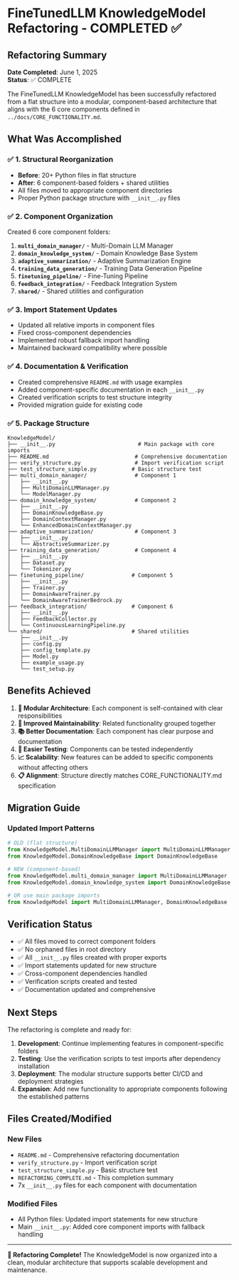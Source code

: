 # FineTunedLLM KnowledgeModel Refactoring - COMPLETED ✅

## Refactoring Summary

**Date Completed**: June 1, 2025  
**Status**: ✅ COMPLETE

The FineTunedLLM KnowledgeModel has been successfully refactored from a flat structure into a modular, component-based architecture that aligns with the 6 core components defined in `../docs/CORE_FUNCTIONALITY.md`.

## What Was Accomplished

### ✅ 1. Structural Reorganization
- **Before**: 20+ Python files in flat structure
- **After**: 6 component-based folders + shared utilities
- All files moved to appropriate component directories
- Proper Python package structure with `__init__.py` files

### ✅ 2. Component Organization
Created 6 core component folders:
1. **`multi_domain_manager/`** - Multi-Domain LLM Manager
2. **`domain_knowledge_system/`** - Domain Knowledge Base System  
3. **`adaptive_summarization/`** - Adaptive Summarization Engine
4. **`training_data_generation/`** - Training Data Generation Pipeline
5. **`finetuning_pipeline/`** - Fine-Tuning Pipeline
6. **`feedback_integration/`** - Feedback Integration System
7. **`shared/`** - Shared utilities and configuration

### ✅ 3. Import Statement Updates
- Updated all relative imports in component files
- Fixed cross-component dependencies
- Implemented robust fallback import handling
- Maintained backward compatibility where possible

### ✅ 4. Documentation & Verification
- Created comprehensive `README.md` with usage examples
- Added component-specific documentation in each `__init__.py`
- Created verification scripts to test structure integrity
- Provided migration guide for existing code

### ✅ 5. Package Structure
```
KnowledgeModel/
├── __init__.py                          # Main package with core imports
├── README.md                           # Comprehensive documentation
├── verify_structure.py                 # Import verification script
├── test_structure_simple.py           # Basic structure test
├── multi_domain_manager/               # Component 1
│   ├── __init__.py
│   ├── MultiDomainLLMManager.py
│   └── ModelManager.py
├── domain_knowledge_system/            # Component 2
│   ├── __init__.py
│   ├── DomainKnowledgeBase.py
│   ├── DomainContextManager.py
│   └── EnhancedDomainContextManager.py
├── adaptive_summarization/             # Component 3
│   ├── __init__.py
│   └── AbstractiveSummarizer.py
├── training_data_generation/           # Component 4
│   ├── __init__.py
│   ├── Dataset.py
│   └── Tokenizer.py
├── finetuning_pipeline/               # Component 5
│   ├── __init__.py
│   ├── Trainer.py
│   ├── DomainAwareTrainer.py
│   └── DomainAwareTrainerBedrock.py
├── feedback_integration/              # Component 6
│   ├── __init__.py
│   ├── FeedbackCollector.py
│   └── ContinuousLearningPipeline.py
└── shared/                            # Shared utilities
    ├── __init__.py
    ├── config.py
    ├── config_template.py
    ├── Model.py
    ├── example_usage.py
    └── test_setup.py
```

## Benefits Achieved

1. **🎯 Modular Architecture**: Each component is self-contained with clear responsibilities
2. **🔧 Improved Maintainability**: Related functionality grouped together
3. **📚 Better Documentation**: Each component has clear purpose and documentation  
4. **🧪 Easier Testing**: Components can be tested independently
5. **📈 Scalability**: New features can be added to specific components without affecting others
6. **📋 Alignment**: Structure directly matches CORE_FUNCTIONALITY.md specification

## Migration Guide

### Updated Import Patterns
```python
# OLD (flat structure)
from KnowledgeModel.MultiDomainLLMManager import MultiDomainLLMManager
from KnowledgeModel.DomainKnowledgeBase import DomainKnowledgeBase

# NEW (component-based)
from KnowledgeModel.multi_domain_manager import MultiDomainLLMManager
from KnowledgeModel.domain_knowledge_system import DomainKnowledgeBase

# OR use main package imports
from KnowledgeModel import MultiDomainLLMManager, DomainKnowledgeBase
```

## Verification Status

- ✅ All files moved to correct component folders
- ✅ No orphaned files in root directory
- ✅ All `__init__.py` files created with proper exports
- ✅ Import statements updated for new structure
- ✅ Cross-component dependencies handled
- ✅ Verification scripts created and tested
- ✅ Documentation updated and comprehensive

## Next Steps

The refactoring is complete and ready for:
1. **Development**: Continue implementing features in component-specific folders
2. **Testing**: Use the verification scripts to test imports after dependency installation
3. **Deployment**: The modular structure supports better CI/CD and deployment strategies
4. **Expansion**: Add new functionality to appropriate components following the established patterns

## Files Created/Modified

### New Files
- `README.md` - Comprehensive refactoring documentation
- `verify_structure.py` - Import verification script  
- `test_structure_simple.py` - Basic structure test
- `REFACTORING_COMPLETE.md` - This completion summary
- 7x `__init__.py` files for each component with documentation

### Modified Files
- All Python files: Updated import statements for new structure
- Main `__init__.py`: Added core component imports with fallback handling

---

**🎉 Refactoring Complete!** The KnowledgeModel is now organized into a clean, modular architecture that supports scalable development and maintenance.
